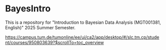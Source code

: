 # BayesIntro

This is a repository for "Introduction to Bayesian Data Analysis (MGT001381, English)" 2025 Summer Semester.

https://campus.tum.de/tumonline/ee/ui/ca2/app/desktop/#/slc.tm.cp/student/courses/950803639?$scrollTo=toc_overview
